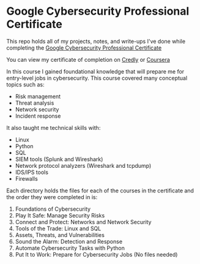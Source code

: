 # Google Cybersecurity Professional Certificate

This repo holds all of my projects, notes, and write-ups I've done while completing the [Google Cybersecurity Professional Certificate](https://grow.google/certificates/cybersecurity/#?modal_active=none)

You can view my certificate of completion on [Credly](https://www.credly.com/badges/b26300b6-1e82-4e72-8d5d-195adf1534e1/linked_in_profile) or [Coursera](https://coursera.org/share/8e8b4cc026db128ec5a35848bfaf7679)

In this course I gained foundational knowledge that will prepare me for entry-level jobs in cybersecurity. 
This course covered many conceptual topics such as:
  * Risk management
  * Threat analysis
  * Network security
  * Incident response

It also taught me technical skills with:
  * Linux
  * Python
  * SQL
  * SIEM tools (Splunk and Wireshark)
  * Network protocol analyzers (Wireshark and tcpdump)
  * IDS/IPS tools
  * Firewalls

Each directory holds the files for each of the courses in the certificate and the order they were completed in is: 
  1. Foundations of Cybersecurity
  2. Play It Safe: Manage Security Risks
  3. Connect and Protect: Networks and Network Security
  4. Tools of the Trade: Linux and SQL
  5. Assets, Threats, and Vulnerabilities
  6. Sound the Alarm: Detection and Response
  7. Automate Cybersecurity Tasks with Python
  8. Put It to Work: Prepare for Cybersecurity Jobs (No files needed)
